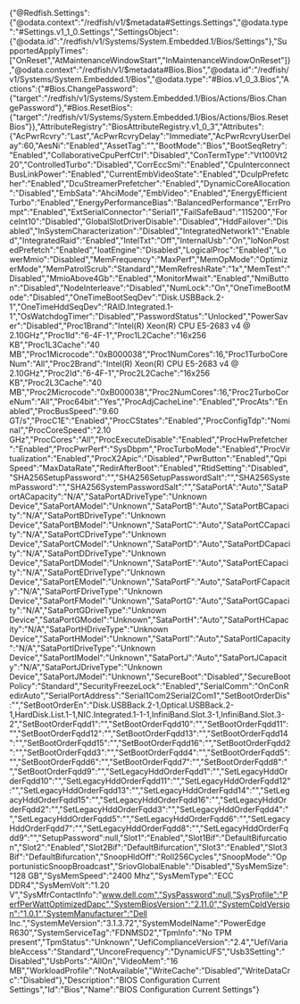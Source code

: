 {"@Redfish.Settings":{"@odata.context":"/redfish/v1/$metadata#Settings.Settings","@odata.type":"#Settings.v1_1_0.Settings","SettingsObject":{"@odata.id":"/redfish/v1/Systems/System.Embedded.1/Bios/Settings"},"SupportedApplyTimes":["OnReset","AtMaintenanceWindowStart","InMaintenanceWindowOnReset"]},"@odata.context":"/redfish/v1/$metadata#Bios.Bios","@odata.id":"/redfish/v1/Systems/System.Embedded.1/Bios","@odata.type":"#Bios.v1_0_3.Bios","Actions":{"#Bios.ChangePassword":{"target":"/redfish/v1/Systems/System.Embedded.1/Bios/Actions/Bios.ChangePassword"},"#Bios.ResetBios":{"target":"/redfish/v1/Systems/System.Embedded.1/Bios/Actions/Bios.ResetBios"}},"AttributeRegistry":"BiosAttributeRegistry.v1_0_3","Attributes":{"AcPwrRcvry":"Last","AcPwrRcvryDelay":"Immediate","AcPwrRcvryUserDelay":60,"AesNi":"Enabled","AssetTag":"","BootMode":"Bios","BootSeqRetry":"Enabled","CollaborativeCpuPerfCtrl":"Disabled","ConTermType":"Vt100Vt220","ControlledTurbo":"Disabled","CorrEccSmi":"Enabled","CpuInterconnectBusLinkPower":"Enabled","CurrentEmbVideoState":"Enabled","DcuIpPrefetcher":"Enabled","DcuStreamerPrefetcher":"Enabled","DynamicCoreAllocation":"Disabled","EmbSata":"AhciMode","EmbVideo":"Enabled","EnergyEfficientTurbo":"Enabled","EnergyPerformanceBias":"BalancedPerformance","ErrPrompt":"Enabled","ExtSerialConnector":"Serial1","FailSafeBaud":"115200","ForceInt10":"Disabled","GlobalSlotDriverDisable":"Disabled","HddFailover":"Disabled","InSystemCharacterization":"Disabled","IntegratedNetwork1":"Enabled","IntegratedRaid":"Enabled","IntelTxt":"Off","InternalUsb":"On","IoNonPostedPrefetch":"Enabled","IoatEngine":"Disabled","LogicalProc":"Enabled","LowerMmio":"Disabled","MemFrequency":"MaxPerf","MemOpMode":"OptimizerMode","MemPatrolScrub":"Standard","MemRefreshRate":"1x","MemTest":"Disabled","MmioAbove4Gb":"Enabled","MonitorMwait":"Enabled","NmiButton":"Disabled","NodeInterleave":"Disabled","NumLock":"On","OneTimeBootMode":"Disabled","OneTimeBootSeqDev":"Disk.USBBack.2-1","OneTimeHddSeqDev":"RAID.Integrated.1-1","OsWatchdogTimer":"Disabled","PasswordStatus":"Unlocked","PowerSaver":"Disabled","Proc1Brand":"Intel(R) Xeon(R) CPU E5-2683 v4 @ 2.10GHz","Proc1Id":"6-4F-1","Proc1L2Cache":"16x256 KB","Proc1L3Cache":"40 MB","Proc1Microcode":"0xB000038","Proc1NumCores":16,"Proc1TurboCoreNum":"All","Proc2Brand":"Intel(R) Xeon(R) CPU E5-2683 v4 @ 2.10GHz","Proc2Id":"6-4F-1","Proc2L2Cache":"16x256 KB","Proc2L3Cache":"40 MB","Proc2Microcode":"0xB000038","Proc2NumCores":16,"Proc2TurboCoreNum":"All","Proc64bit":"Yes","ProcAdjCacheLine":"Enabled","ProcAts":"Enabled","ProcBusSpeed":"9.60 GT/s","ProcC1E":"Enabled","ProcCStates":"Enabled","ProcConfigTdp":"Nominal","ProcCoreSpeed":"2.10 GHz","ProcCores":"All","ProcExecuteDisable":"Enabled","ProcHwPrefetcher":"Enabled","ProcPwrPerf":"SysDbpm","ProcTurboMode":"Enabled","ProcVirtualization":"Enabled","ProcX2Apic":"Disabled","PwrButton":"Enabled","QpiSpeed":"MaxDataRate","RedirAfterBoot":"Enabled","RtidSetting":"Disabled","SHA256SetupPassword":"","SHA256SetupPasswordSalt":"","SHA256SystemPassword":"","SHA256SystemPasswordSalt":"","SataPortA":"Auto","SataPortACapacity":"N/A","SataPortADriveType":"Unknown Device","SataPortAModel":"Unknown","SataPortB":"Auto","SataPortBCapacity":"N/A","SataPortBDriveType":"Unknown Device","SataPortBModel":"Unknown","SataPortC":"Auto","SataPortCCapacity":"N/A","SataPortCDriveType":"Unknown Device","SataPortCModel":"Unknown","SataPortD":"Auto","SataPortDCapacity":"N/A","SataPortDDriveType":"Unknown Device","SataPortDModel":"Unknown","SataPortE":"Auto","SataPortECapacity":"N/A","SataPortEDriveType":"Unknown Device","SataPortEModel":"Unknown","SataPortF":"Auto","SataPortFCapacity":"N/A","SataPortFDriveType":"Unknown Device","SataPortFModel":"Unknown","SataPortG":"Auto","SataPortGCapacity":"N/A","SataPortGDriveType":"Unknown Device","SataPortGModel":"Unknown","SataPortH":"Auto","SataPortHCapacity":"N/A","SataPortHDriveType":"Unknown Device","SataPortHModel":"Unknown","SataPortI":"Auto","SataPortICapacity":"N/A","SataPortIDriveType":"Unknown Device","SataPortIModel":"Unknown","SataPortJ":"Auto","SataPortJCapacity":"N/A","SataPortJDriveType":"Unknown Device","SataPortJModel":"Unknown","SecureBoot":"Disabled","SecureBootPolicy":"Standard","SecurityFreezeLock":"Enabled","SerialComm":"OnConRedirAuto","SerialPortAddress":"Serial1Com2Serial2Com1","SetBootOrderDis":"","SetBootOrderEn":"Disk.USBBack.2-1,Optical.USBBack.2-1,HardDisk.List.1-1,NIC.Integrated.1-1-1,InfiniBand.Slot.3-1,InfiniBand.Slot.3-2","SetBootOrderFqdd1":"","SetBootOrderFqdd10":"","SetBootOrderFqdd11":"","SetBootOrderFqdd12":"","SetBootOrderFqdd13":"","SetBootOrderFqdd14":"","SetBootOrderFqdd15":"","SetBootOrderFqdd16":"","SetBootOrderFqdd2":"","SetBootOrderFqdd3":"","SetBootOrderFqdd4":"","SetBootOrderFqdd5":"","SetBootOrderFqdd6":"","SetBootOrderFqdd7":"","SetBootOrderFqdd8":"","SetBootOrderFqdd9":"","SetLegacyHddOrderFqdd1":"","SetLegacyHddOrderFqdd10":"","SetLegacyHddOrderFqdd11":"","SetLegacyHddOrderFqdd12":"","SetLegacyHddOrderFqdd13":"","SetLegacyHddOrderFqdd14":"","SetLegacyHddOrderFqdd15":"","SetLegacyHddOrderFqdd16":"","SetLegacyHddOrderFqdd2":"","SetLegacyHddOrderFqdd3":"","SetLegacyHddOrderFqdd4":"","SetLegacyHddOrderFqdd5":"","SetLegacyHddOrderFqdd6":"","SetLegacyHddOrderFqdd7":"","SetLegacyHddOrderFqdd8":"","SetLegacyHddOrderFqdd9":"","SetupPassword":null,"Slot1":"Enabled","Slot1Bif":"DefaultBifurcation","Slot2":"Enabled","Slot2Bif":"DefaultBifurcation","Slot3":"Enabled","Slot3Bif":"DefaultBifurcation","SnoopHldOff":"Roll256Cycles","SnoopMode":"OpportunisticSnoopBroadcast","SriovGlobalEnable":"Disabled","SysMemSize":"128 GB","SysMemSpeed":"2400 Mhz","SysMemType":"ECC DDR4","SysMemVolt":"1.20 V","SysMfrContactInfo":"www.dell.com","SysPassword":null,"SysProfile":"PerfPerWattOptimizedDapc","SystemBiosVersion":"2.11.0","SystemCpldVersion":"1.0.1","SystemManufacturer":"Dell Inc.","SystemMeVersion":"3.1.3.72","SystemModelName":"PowerEdge R630","SystemServiceTag":"FDNMSD2","TpmInfo":"No TPM present","TpmStatus":"Unknown","UefiComplianceVersion":"2.4","UefiVariableAccess":"Standard","UncoreFrequency":"DynamicUFS","Usb3Setting":"Disabled","UsbPorts":"AllOn","VideoMem":"16 MB","WorkloadProfile":"NotAvailable","WriteCache":"Disabled","WriteDataCrc":"Disabled"},"Description":"BIOS Configuration Current Settings","Id":"Bios","Name":"BIOS Configuration Current Settings"}
